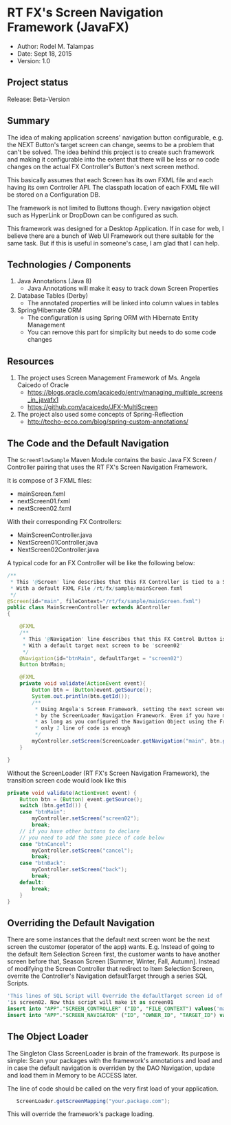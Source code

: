 RT FX's Screen Navigation Framework (JavaFX)
=============================================
- Author: Rodel M. Talampas
- Date: Sept 18, 2015
- Version: 1.0

Project status
-----------------
Release: Beta-Version

Summary
-----------------
The idea of making application screens' navigation button configurable, e.g. the NEXT Button's target screen can change, seems to be a problem that can't be solved. The idea behind this project is to create such framework and making it configurable into the extent that there will be less or no code changes on the actual FX Controller's Button's next screen method.

This basically assumes that each Screen has its own FXML file and each having its own Controller API. The classpath location of each FXML file will be stored on a Configuration DB.

The framework is not limited to Buttons though. Every navigation object such as HyperLink or DropDown can be configured as such. 

This framework was designed for a Desktop Application. If in case for web, I believe there are a bunch of Web UI Framework out there suitable for the same task. But if this is useful in someone's case, I am glad that I can help.

Technologies / Components
-------------------------
1. Java Annotations (Java 8)
	- Java Annotations will make it easy to track down Screen Properties
2. Database Tables (Derby)
	- The annotated properties will be linked into column values in tables
3. Spring/Hibernate ORM
	- The configuration is using Spring ORM with Hibernate Entity Management
	- You can remove this part for simplicity but needs to do some code changes

	
Resources
---------
1. The project uses Screen Management Framework of Ms. Angela Caicedo of Oracle 
	- https://blogs.oracle.com/acaicedo/entry/managing_multiple_screens_in_javafx1
	- https://github.com/acaicedo/JFX-MultiScreen
2. The project also used some concepts of Spring-Reflection
	- http://techo-ecco.com/blog/spring-custom-annotations/
		
The Code and the Default Navigation
-----------------------------------
The `ScreenFlowSample` Maven Module contains the basic Java FX Screen / Controller pairing that uses the RT FX's Screen Navigation Framework. 

It is compose of 3 FXML files:
- mainScreen.fxml
- nextScreen01.fxml
- nextScreen02.fxml

With their corresponding FX Controllers:
- MainScreenController.java
- NextScreen01Controller.java
- NextScreen02Controller.java

A typical code for an FX Controller will be like the following below:

```java
/**
 * This '@Screen' line describes that this FX Controller is tied to a Screen (FXML) called 'main'
 * With a default FXML File /rt/fx/sample/mainScreen.fxml
 */
@Screen(id="main", fileContext="/rt/fx/sample/mainScreen.fxml")
public class MainScreenController extends AController
{

	@FXML
	/**
	 * This '@Navigation' line describes that this FX Control Button is tied to a Navigation called 'btnMain'
	 * With a default target next screen to be 'screen02'
	 */
	@Navigation(id="btnMain", defaultTarget = "screen02")
	Button btnMain;

	@FXML
	private void validate(ActionEvent event){
		Button btn = (Button)event.getSource();
		System.out.println(btn.getId());
		/**
		 * Using Angela's Screen Framework, setting the next screen would be easy as its controlled 
		 * by the ScreenLoader Navigation Framework. Even if you have more than 1 Button,
		 * as long as you configured the Navigation Object using the Framework's annotation, 
		 * only 1 line of code is enough
		 */
		myController.setScreen(ScreenLoader.getNavigation("main", btn.getId()));
	}

}

```
Without the ScreenLoader (RT FX's Screen Navigation Framework), the transition screen code would look like this

```java 
private void validate(ActionEvent event) {
	Button btn = (Button) event.getSource();
	switch (btn.getId()) {
	case "btnMain":
		myController.setScreen("screen02");
		break;
	// if you have other buttons to declare
	// you need to add the some piece of code below
	case "btnCancel":
		myController.setScreen("cancel");
		break;
	case "btnBack":
		myController.setScreen("back");
		break;
	default:
		break;
	}
}
```

Overriding the Default Navigation
---------------------------------
There are some instances that the default next screen wont be the next screen the customer (operator of the app) wants. E.g. Instead of going to the default Item Selection Screen first, the customer wants to have another screen before that, Season Screen [Summer, Winter, Fall, Autumn]. Instead of modifying the Screen Controller that redirect to Item Selection Screen, overrite the Controller's Navigation defaultTarget through a series SQL Scripts.

```sql
'This lines of SQL Script will Override the defaultTarget screen id of btnMain navigation object. The default
'is screen02. Now this script will make it as screen01
insert into "APP"."SCREEN_CONTROLLER" ("ID", "FILE_CONTEXT") values('main', '/rt/fx/sample/mainScreen.fxml')
insert into "APP"."SCREEN_NAVIGATOR" ("ID", "OWNER_ID", "TARGET_ID") values('btnMain', 'main', 'screen01')
```

The Object Loader
---------------------------------
The Singleton Class ScreenLoader is brain of the framework. Its purpose is simple: Scan your packages with the framework's annotations and load and in case the default navigation is overriden by the DAO Navigation, update and load them in Memory to be ACCESS later.

The line of code should be called on the very first load of your application.
```java 
   ScreenLoader.getScreenMapping("your.package.com");
```
This will override the framework's package loading. 





